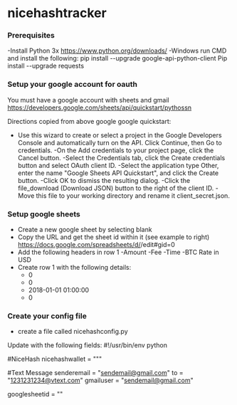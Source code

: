 # nicehashtracker

### Prerequisites
-Install Python 3x
	https://www.python.org/downloads/
-Windows run CMD and install the following:
	pip install --upgrade google-api-python-client
	Pip install --upgrade requests


### Setup your google account for oauth
You must have a google account with sheets and gmail
https://developers.google.com/sheets/api/quickstart/pythossn

Directions copied from above google google quickstart:
- Use this wizard to create or select a project in the Google Developers Console and automatically turn on the API. Click Continue, then Go to credentials.
-On the Add credentials to your project page, click the Cancel button.
-Select the Credentials tab, click the Create credentials button and select OAuth client ID.
-Select the application type Other, enter the name "Google Sheets API Quickstart", and click the Create button.
-Click OK to dismiss the resulting dialog.
-Click the file_download (Download JSON) button to the right of the client ID.
-Move this file to your working directory and rename it client_secret.json.

### Setup google sheets
- Create a new google sheet by selecting blank
- Copy the URL and get the sheet id within it (see example to right) https://docs.google.com/spreadsheets/d/<your sheet id that needs to be copied>/edit#gid=0
- Add the following headers in row 1
	-Amount
	-Fee
	-Time
	-BTC Rate in USD
- Create row 1 with the following details:
	- 0
	- 0
	- 2018-01-01 01:00:00
	- 0

### Create your config file
- create a file called nicehashconfig.py

Update with the following fields:
#!/usr/bin/env python

#NiceHash
nicehashwallet = "<Your NiceHash wallet ID>""

#Text Message
senderemail  = "sendemail@gmail.com"
to = "1231231234@vtext.com"
gmailuser = "sendemail@gmail.com"

googlesheetid = "<your copied google sheet id from the step above>"